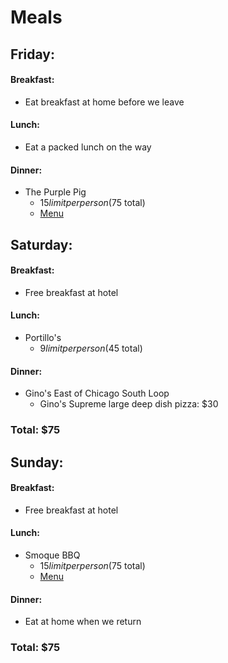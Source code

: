 # Meals
## Friday:
#### Breakfast:
* Eat breakfast at home before we leave
#### Lunch:
* Eat a packed lunch on the way
#### Dinner:
* The Purple Pig
  * $15 limit per person ($75 total)
  * [Menu](https://thepurplepigchicago.com/wp-content/uploads/2016/08/The-Purple-Pig-Catering-Brochure-10-5-16_PROOF-3.pdf)
  
## Saturday:
#### Breakfast:
* Free breakfast at hotel
#### Lunch:
* Portillo's
  * $9 limit per person ($45 total)
#### Dinner:
* Gino's East of Chicago South Loop
  * Gino's Supreme large deep dish pizza: $30
### Total: $75
## Sunday:
#### Breakfast:
  * Free breakfast at hotel
#### Lunch:
* Smoque BBQ
  * $15 limit per person ($75 total)
  * [Menu](http://www.smoquebbq.com/smoque_menu.pdf)
#### Dinner:
* Eat at home when we return
### Total: $75
